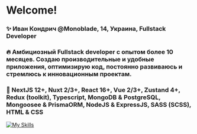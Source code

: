 # Welcome!

### ✨ Иван Кондрич @Monoblade, 14, Украина, Fullstack Developer
### 🔥 Амбициозный Fullstack developer с опытом более 10 месяцев. Создаю производительные и удобные приложения, оптимизирую код, постоянно развиваюсь и стремлюсь к инновационным проектам.
### 💠 NextJS 12+, Nuxt 2/3+, React 16+, Vue 2/3+, Zustand 4+, Redux (toolkit), Typescript, MongoDB & PostgreSQL, Mongoosee & PrismaORM, NodeJS & ExpressJS, SASS (SCSS), HTML & CSS

[![My Skills](https://skillicons.dev/icons?i=html,css,js,scss,react,vue,ts,nodejs,express,mongodb,redux,next,docker,figma,firebase,vite,webpack,yarn,tailwind&theme=light)](https://skillicons.dev)
